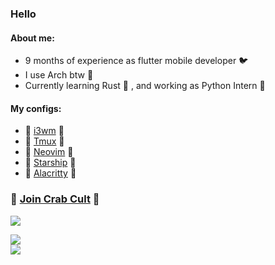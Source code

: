 ### Hello
#### About me:
- 9 months of experience as flutter mobile developer 🐦 
- I use Arch btw 🐧
- Currently learning Rust 🦀 , and working as Python Intern 🐍


#### My configs:
- 📗 [i3wm](https://github.com/Talandar99/i3_config) 📗
- 📗 [Tmux](https://github.com/Talandar99/tmux_config) 📗
- 📗 [Neovim](https://github.com/Talandar99/nvim_config) 📗
- 📗 [Starship](https://github.com/Talandar99/starship_config) 📗
- 📗 [Alacritty](https://github.com/Talandar99/alacritty_config) 📗




### 🦀 [Join Crab Cult](https://www.rust-lang.org/learn/get-started) 🦀 
[<img src="https://www.codewars.com/users/Talandar99/badges/small">](https://www.codewars.com/users/Talandar99)

![](http://github-profile-summary-cards.vercel.app/api/cards/repos-per-language?username=Talandar99&theme=github_dark&exclude=JavaScript,Java,C%2B%2B) 
</br>
![](http://github-profile-summary-cards.vercel.app/api/cards/most-commit-language?username=Talandar99&theme=github_dark&exclude=JavaScript,Java,C%2B%2B)
